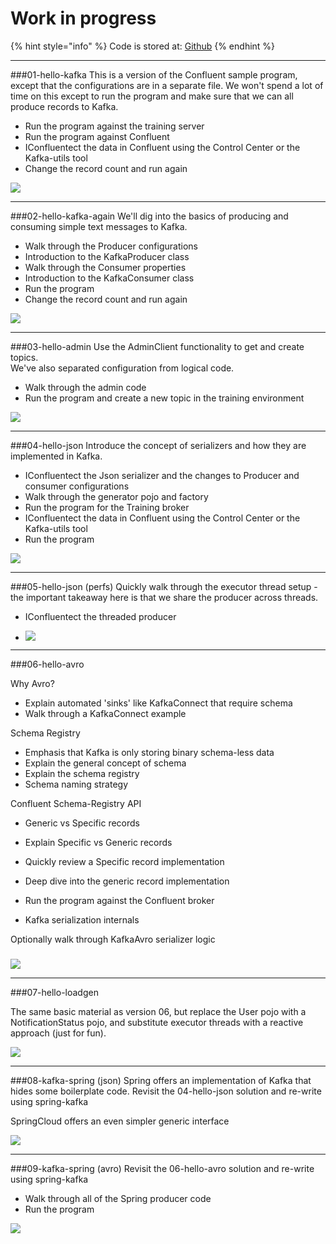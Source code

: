 # Work in progress


{% hint style="info" %}
Code is stored at: [Github](https://github.com/tiny-engines-code/kafka-course-material)
{% endhint %}

---
###01-hello-kafka
This is a version of the Confluent sample program, except that the configurations are in a separate file.  We won't spend a lot of time on this except to run the program and make sure that we can all produce records to Kafka.

* Run the program against the training server
* Run the program against Confluent
* IConfluentect the data in Confluent using the Control Center or the Kafka-utils tool
* Change the record count and run again

![](../.gitbook/assets/01-hello-kafka.png)

---
###02-hello-kafka-again
We'll dig into the basics of producing and consuming simple text messages to Kafka.

* Walk through the Producer configurations
* Introduction to the KafkaProducer class
* Walk through the Consumer properties
* Introduction to the KafkaConsumer class
* Run the program 
* Change the record count and run again
   

![](../.gitbook/assets/02-hello-kafka-again.png)

---

###03-hello-admin
Use the AdminClient functionality to get and create topics.   
We've also separated configuration from logical code.  
* Walk through the admin code
* Run the program and create a new topic in the training environment

![](../.gitbook/assets/03-hello-admin.png)

---

###04-hello-json
Introduce the concept of serializers and how they are implemented in Kafka.

* IConfluentect the Json serializer and the changes to Producer and consumer configurations
* Walk through the generator pojo and factory
* Run the program for the Training broker
* IConfluentect the data in Confluent using the Control Center or the Kafka-utils tool
* Run the program 

![](../.gitbook/assets/04-hello-json.png)

---
###05-hello-json (perfs)
Quickly walk through the executor thread setup - the important takeaway here is that we share the producer across threads.

* IConfluentect the threaded producer

* ![](../.gitbook/assets/05-hello-perf.png)

---
###06-hello-avro

Why Avro?

* Explain automated 'sinks' like KafkaConnect that require schema
* Walk through a KafkaConnect example


Schema Registry

* Emphasis that Kafka is only storing binary schema-less data
* Explain the general concept of schema
* Explain the schema registry
* Schema naming strategy

Confluent Schema-Registry API
* Generic vs Specific records

* Explain Specific vs Generic records
* Quickly review a Specific record implementation
* Deep dive into the generic record implementation
* Run the program against the Confluent broker
* Kafka serialization internals

Optionally walk through KafkaAvro serializer logic
###
![](../.gitbook/assets/06-hello-avro.png)

---
###07-hello-loadgen

 The same basic material as version 06, but replace the User pojo with a NotificationStatus pojo, and substitute executor threads with a reactive approach (just for fun).
 
![](../.gitbook/assets/07-hello-loadgen.png)

---
###08-kafka-spring (json)
 Spring offers an implementation of Kafka that hides some boilerplate code.  Revisit the 04-hello-json solution and re-write using spring-kafka
 
SpringCloud offers an even simpler generic interface
   
![](../.gitbook/assets/08-kafka-spring-json.png)

---

###09-kafka-spring (avro)
Revisit the 06-hello-avro solution and re-write using spring-kafka 

* Walk through all of the Spring producer code
* Run the program

![](../.gitbook/assets/09-spring-avro.png)



